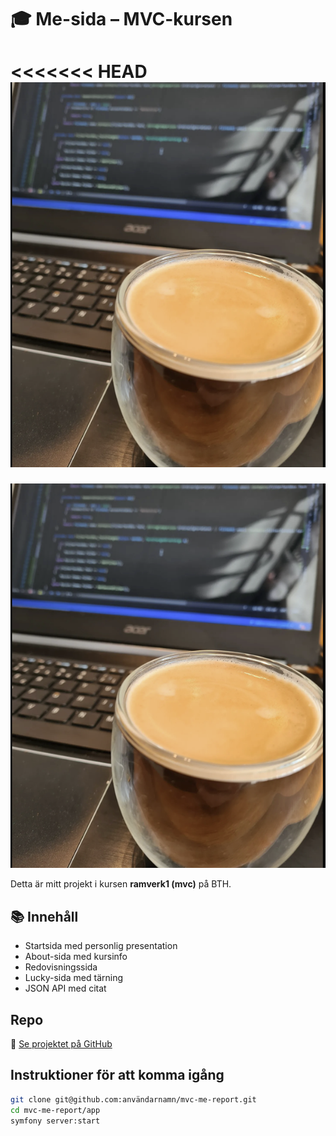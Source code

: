 # 🎓 Me-sida – MVC-kursen

<<<<<<< HEAD
![Headerbild](img/kod.png)
=======
![Headerbild](app/public/img/kod.png)

Detta är mitt projekt i kursen **ramverk1 (mvc)** på BTH.

## 📚 Innehåll

- Startsida med personlig presentation
- About-sida med kursinfo
- Redovisningssida 
- Lucky-sida med tärning
- JSON API med citat

## Repo  
🔗 [Se projektet på GitHub](https://github.com/jojjan-johansson/mvc-kmom01)

## Instruktioner för att komma igång

```bash
git clone git@github.com:användarnamn/mvc-me-report.git
cd mvc-me-report/app
symfony server:start
